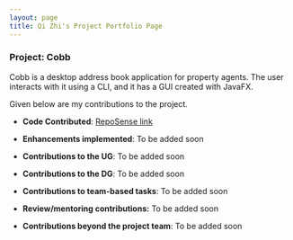 ```yaml
---
layout: page
title: Qi Zhi's Project Portfolio Page
---
```


### Project: Cobb

Cobb is a desktop address book application for property agents. The user interacts with it using a CLI, and it has a GUI created with JavaFX.

Given below are my contributions to the project.

* **Code Contributed**: [RepoSense link](https://nus-cs2103-ay2223s1.github.io/tp-dashboard/?search=riccqi&breakdown=true)

* **Enhancements implemented**: To be added soon
* **Contributions to the UG**: To be added soon
* **Contributions to the DG**: To be added soon
* **Contributions to team-based tasks**: To be added soon
* **Review/mentoring contributions:** To be added soon
* **Contributions beyond the project team**: To be added soon
